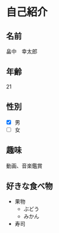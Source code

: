 # 自己紹介
## 名前
畠中　幸太郎  
## 年齢
21  
## 性別
- [x] 男
- [ ] 女
## 趣味
動画、音楽鑑賞  
## 好きな食べ物
* 果物
  * ぶどう
  * みかん
* 寿司
